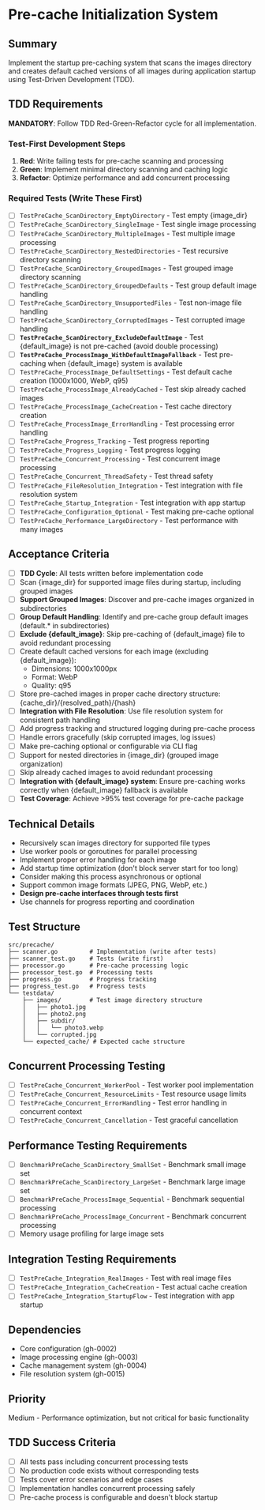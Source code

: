 # Pre-cache Initialization System

## Summary
Implement the startup pre-caching system that scans the images directory and creates default cached versions of all images during application startup using Test-Driven Development (TDD).

## TDD Requirements
**MANDATORY**: Follow TDD Red-Green-Refactor cycle for all implementation.

### Test-First Development Steps
1. **Red**: Write failing tests for pre-cache scanning and processing
2. **Green**: Implement minimal directory scanning and caching logic
3. **Refactor**: Optimize performance and add concurrent processing

### Required Tests (Write These First)
- [ ] `TestPreCache_ScanDirectory_EmptyDirectory` - Test empty {image_dir}
- [ ] `TestPreCache_ScanDirectory_SingleImage` - Test single image processing
- [ ] `TestPreCache_ScanDirectory_MultipleImages` - Test multiple image processing
- [ ] `TestPreCache_ScanDirectory_NestedDirectories` - Test recursive directory scanning
- [ ] `TestPreCache_ScanDirectory_GroupedImages` - Test grouped image directory scanning
- [ ] `TestPreCache_ScanDirectory_GroupedDefaults` - Test group default image handling
- [ ] `TestPreCache_ScanDirectory_UnsupportedFiles` - Test non-image file handling
- [ ] `TestPreCache_ScanDirectory_CorruptedImages` - Test corrupted image handling
- [ ] **`TestPreCache_ScanDirectory_ExcludeDefaultImage`** - Test {default_image} is not pre-cached (avoid double processing)
- [ ] **`TestPreCache_ProcessImage_WithDefaultImageFallback`** - Test pre-caching when {default_image} system is available
- [ ] `TestPreCache_ProcessImage_DefaultSettings` - Test default cache creation (1000x1000, WebP, q95)
- [ ] `TestPreCache_ProcessImage_AlreadyCached` - Test skip already cached images
- [ ] `TestPreCache_ProcessImage_CacheCreation` - Test cache directory creation
- [ ] `TestPreCache_ProcessImage_ErrorHandling` - Test processing error handling
- [ ] `TestPreCache_Progress_Tracking` - Test progress reporting
- [ ] `TestPreCache_Progress_Logging` - Test progress logging
- [ ] `TestPreCache_Concurrent_Processing` - Test concurrent image processing
- [ ] `TestPreCache_Concurrent_ThreadSafety` - Test thread safety
- [ ] `TestPreCache_FileResolution_Integration` - Test integration with file resolution system
- [ ] `TestPreCache_Startup_Integration` - Test integration with app startup
- [ ] `TestPreCache_Configuration_Optional` - Test making pre-cache optional
- [ ] `TestPreCache_Performance_LargeDirectory` - Test performance with many images

## Acceptance Criteria
- [ ] **TDD Cycle**: All tests written before implementation code
- [ ] Scan {image_dir} for supported image files during startup, including grouped images
- [ ] **Support Grouped Images**: Discover and pre-cache images organized in subdirectories
- [ ] **Group Default Handling**: Identify and pre-cache group default images (default.* in subdirectories)
- [ ] **Exclude {default_image}**: Skip pre-caching of {default_image} file to avoid redundant processing
- [ ] Create default cached versions for each image (excluding {default_image}):
  - Dimensions: 1000x1000px
  - Format: WebP
  - Quality: q95
- [ ] Store pre-cached images in proper cache directory structure: {cache_dir}/{resolved_path}/{hash}
- [ ] **Integration with File Resolution**: Use file resolution system for consistent path handling
- [ ] Add progress tracking and structured logging during pre-cache process
- [ ] Handle errors gracefully (skip corrupted images, log issues)
- [ ] Make pre-caching optional or configurable via CLI flag
- [ ] Support for nested directories in {image_dir} (grouped image organization)
- [ ] Skip already cached images to avoid redundant processing
- [ ] **Integration with {default_image} system**: Ensure pre-caching works correctly when {default_image} fallback is available
- [ ] **Test Coverage**: Achieve >95% test coverage for pre-cache package

## Technical Details
- Recursively scan images directory for supported file types
- Use worker pools or goroutines for parallel processing
- Implement proper error handling for each image
- Add startup time optimization (don't block server start for too long)
- Consider making this process asynchronous or optional
- Support common image formats (JPEG, PNG, WebP, etc.)
- **Design pre-cache interfaces through tests first**
- Use channels for progress reporting and coordination

## Test Structure
```
src/precache/
├── scanner.go         # Implementation (write after tests)
├── scanner_test.go    # Tests (write first)
├── processor.go       # Pre-cache processing logic
├── processor_test.go  # Processing tests
├── progress.go        # Progress tracking
├── progress_test.go   # Progress tests
└── testdata/
    ├── images/        # Test image directory structure
    │   ├── photo1.jpg
    │   ├── photo2.png
    │   ├── subdir/
    │   │   └── photo3.webp
    │   └── corrupted.jpg
    └── expected_cache/ # Expected cache structure
```

## Concurrent Processing Testing
- [ ] `TestPreCache_Concurrent_WorkerPool` - Test worker pool implementation
- [ ] `TestPreCache_Concurrent_ResourceLimits` - Test resource usage limits
- [ ] `TestPreCache_Concurrent_ErrorHandling` - Test error handling in concurrent context
- [ ] `TestPreCache_Concurrent_Cancellation` - Test graceful cancellation

## Performance Testing Requirements
- [ ] `BenchmarkPreCache_ScanDirectory_SmallSet` - Benchmark small image set
- [ ] `BenchmarkPreCache_ScanDirectory_LargeSet` - Benchmark large image set
- [ ] `BenchmarkPreCache_ProcessImage_Sequential` - Benchmark sequential processing
- [ ] `BenchmarkPreCache_ProcessImage_Concurrent` - Benchmark concurrent processing
- [ ] Memory usage profiling for large image sets

## Integration Testing Requirements
- [ ] `TestPreCache_Integration_RealImages` - Test with real image files
- [ ] `TestPreCache_Integration_CacheCreation` - Test actual cache creation
- [ ] `TestPreCache_Integration_StartupFlow` - Test integration with app startup

## Dependencies
- Core configuration (gh-0002)
- Image processing engine (gh-0003)
- Cache management system (gh-0004)
- File resolution system (gh-0015)

## Priority
Medium - Performance optimization, but not critical for basic functionality

## TDD Success Criteria
- [ ] All tests pass including concurrent processing tests
- [ ] No production code exists without corresponding tests
- [ ] Tests cover error scenarios and edge cases
- [ ] Implementation handles concurrent processing safely
- [ ] Pre-cache process is configurable and doesn't block startup
